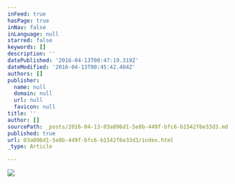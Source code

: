```yaml
---
inFeed: true
hasPage: true
inNav: false
inLanguage: null
starred: false
keywords: []
description: ''
datePublished: '2016-04-13T00:47:19.319Z'
dateModified: '2016-04-13T00:45:42.404Z'
authors: []
publisher:
  name: null
  domain: null
  url: null
  favicon: null
title: ''
author: []
sourcePath: _posts/2016-04-13-03a096d1-5e8b-449f-bfc6-b1542f6e33d3.md
published: true
url: 03a096d1-5e8b-449f-bfc6-b1542f6e33d3/index.html
_type: Article

---
```

![](https://the-grid-user-content.s3-us-west-2.amazonaws.com/9337b60c-3c9a-4201-bdc0-1c5c98b09385.jpg)